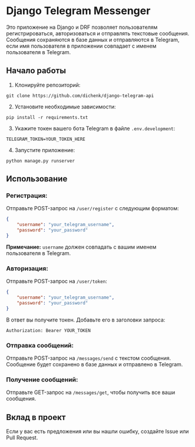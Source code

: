 
# Django Telegram Messenger

Это приложение на Django и DRF позволяет пользователям регистрироваться, авторизоваться и отправлять текстовые сообщения. 
Сообщения сохраняются в базе данных и отправляются в Telegram, если имя пользователя в приложении совпадает с именем пользователя в Telegram.

## Начало работы

1. Клонируйте репозиторий:
```
git clone https://github.com/dichenk/django-telegram-api
```

2. Установите необходимые зависимости:
```
pip install -r requirements.txt
```

3. Укажите токен вашего бота Telegram в файле `.env.development`:
```
TELEGRAM_TOKEN=YOUR_TOKEN_HERE
```

4. Запустите приложение:
```
python manage.py runserver
```

## Использование

### Регистрация:

Отправьте POST-запрос на `/user/register` с следующим форматом:

```json
{
    "username": "your_telegram_username",
    "password": "your_password"
}
```

**Примечание:** `username` должен совпадать с вашим именем пользователя в Telegram.

### Авторизация:

Отправьте POST-запрос на `/user/token`:

```json
{
    "username": "your_telegram_username",
    "password": "your_password"
}
```

В ответ вы получите токен. Добавьте его в заголовки запроса:

```
Authorization: Bearer YOUR_TOKEN
```

### Отправка сообщений:

Отправьте POST-запрос на `/messages/send` с текстом сообщения. Сообщение будет сохранено в базе данных и отправлено в Telegram.

### Получение сообщений:

Отправьте GET-запрос на `/messages/get`, чтобы получить все ваши сообщения.

## Вклад в проект

Если у вас есть предложения или вы нашли ошибку, создайте Issue или Pull Request.
